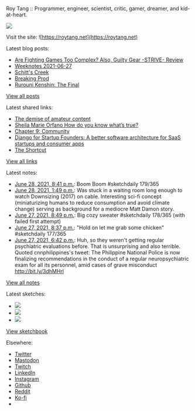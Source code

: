 Roy Tang :: Programmer, engineer, scientist, critic, gamer, dreamer, and kid-at-heart.

![](https://roytang.net/static/img/profile.jpg)

Visit the site: ![https://roytang.net](https://roytang.net)

Latest blog posts:

- [Are Fighting Games Too Complex? Also, Guilty Gear -STRIVE- Review](https://roytang.net/2021/06/fg-complex-ggs/)
- [Weeknotes 2021-06-27](https://roytang.net/2021/06/weeknotes-2021-06-27/)
- [Schitt&#x27;s Creek](https://roytang.net/2021/06/schitts-creek/)
- [Breaking Prod](https://roytang.net/2021/06/breaking-prod/)
- [Rurouni Kenshin: The Final](https://roytang.net/2021/06/rurouni-kenshin-final/)

[View all posts](https://roytang.net/blog)

Latest shared links:

- [The demise of amateur content](https://roytang.net/2021/06/the-demise-of-amateur-content5-min-well-spent/)
- [Sheila Marie Orfano How do you know what’s true?](https://roytang.net/2021/06/sheila-marie-orfano-how-do-you-know-whats-true/)
- [Chapter 9: Community](https://roytang.net/2021/06/chapter-9-community/)
- [Django for Startup Founders: A better software architecture for SaaS startups and consumer apps](https://roytang.net/2021/06/django-for-startup-founders-a-better-software-architecture-for-saas-startups-and-consumer-apps/)
- [The Shortcut](https://roytang.net/2021/06/the-shortcut/)

[View all links](https://roytang.net/links)

Latest notes:

- [June 28, 2021, 8:41 p.m.](https://roytang.net/2021/06/1409492183560855552/): Boom Boom #sketchdaily 179/365
- [June 28, 2021, 1:49 p.m.](https://roytang.net/2021/06/c7033ad094d89afab1a8e1abcb2c3015/): Was stuck in a waiting room long enough to watch Downsizing (2017) on cable. Interesting sci-fi concept (miniaturizing humans to reduce consumption and avoid climate change) serving as background for a mediocre Matt Damon story.
- [June 27, 2021, 8:49 p.m.](https://roytang.net/2021/06/1409131894956978181/): Big cozy sweater #sketchdaily 178/365 (with failed first attempt)
- [June 27, 2021, 8:37 p.m.](https://roytang.net/2021/06/1409128793130733574/): &quot;Hold on let me grab some chicken&quot; #sketchdaily 177/365
- [June 27, 2021, 6:42 p.m.](https://roytang.net/2021/06/1409099921265872899/): Huh, so they weren&#x27;t getting regular psychiatric evaluations before. That is unsurprising and also terrible. Quoted cnnphilippines&#x27;s tweet: The Philippine National Police is now finalizing recommendations in the conduct of a regular neuropsychiatric exam for all its personnel, amid cases of grave misconduct http://bit.ly/3dhMHrl

[View all notes](https://roytang.net/notes)

Latest sketches:


- ![](https://roytang.net/media/cache/35/5e/355e1f9a9eeff290e5078f3fdad9c4df.jpg)
- ![](https://roytang.net/media/cache/cf/a6/cfa6032dec42914063e8ebac7ff1d93c.jpg)
- ![](https://roytang.net/media/cache/f1/d4/f1d4ddff1f5e3a0f98aa1cda11c1f330.jpg)

[View sketchbook](https://roytang.net/albums/sketchbook)


Elsewhere:

- [Twitter](https://twitter.com/roytang)
- [Mastodon](https://mastodon.technology/@roytang)
- [Twitch](https://twitch.tv/twitchyroy)
- [LinkedIn](https://www.linkedin.com/in/roytang)
- [Instagram](https://instagram.com/roytang0400)
- [Github](https://github.com/roytang)
- [Reddit](https://reddit.com/u/hungryroy)
- [Ko-fi](https://ko-fi.com/roytang)
- [](mailto:hello@roytang.net)